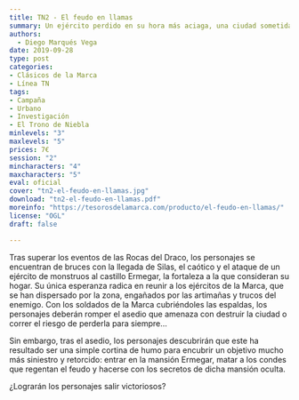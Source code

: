 ```yaml
---
title: TN2 - El feudo en llamas
summary: Un ejército perdido en su hora más aciaga, una ciudad sometida a asedio por una fuerza implacable, unos personajes a punto de perder sus hogares, dos asesinatos a punto de ser perpetrados y un castillo envuelto en llamas.
authors:
  - Diego Marqués Vega
date: 2019-09-28
type: post
categories:
- Clásicos de la Marca
- Línea TN
tags:
- Campaña
- Urbano
- Investigación
- El Trono de Niebla
minlevels: "3"
maxlevels: "5"
prices: 7€
session: "2"
mincharacters: "4"
maxcharacters: "5"
eval: oficial
cover: "tn2-el-feudo-en-llamas.jpg"
download: "tn2-el-feudo-en-llamas.pdf"
moreinfo: "https://tesorosdelamarca.com/producto/el-feudo-en-llamas/"
license: "OGL"
draft: false

---
```


Tras superar los eventos de las Rocas del Draco, los personajes se encuentran de bruces con la llegada de Silas, el caótico y el ataque de un ejército de monstruos al castillo Ermegar, la fortaleza a la que consideran su hogar. Su única esperanza radica en reunir a los ejércitos de la Marca, que se han dispersado por la zona, engañados por las artimañas y trucos del enemigo. Con los soldados de la Marca cubriéndoles las espaldas, los personajes deberán romper el asedio que amenaza con destruir la ciudad o correr el riesgo de perderla para siempre…

Sin embargo, tras el asedio, los personajes descubrirán que este ha resultado ser una simple cortina de humo para encubrir un objetivo mucho más siniestro y retorcido: entrar en la mansión Ermegar, matar a los condes que regentan el feudo y hacerse con los secretos de dicha mansión oculta.

¿Lograrán los personajes salir victoriosos?

